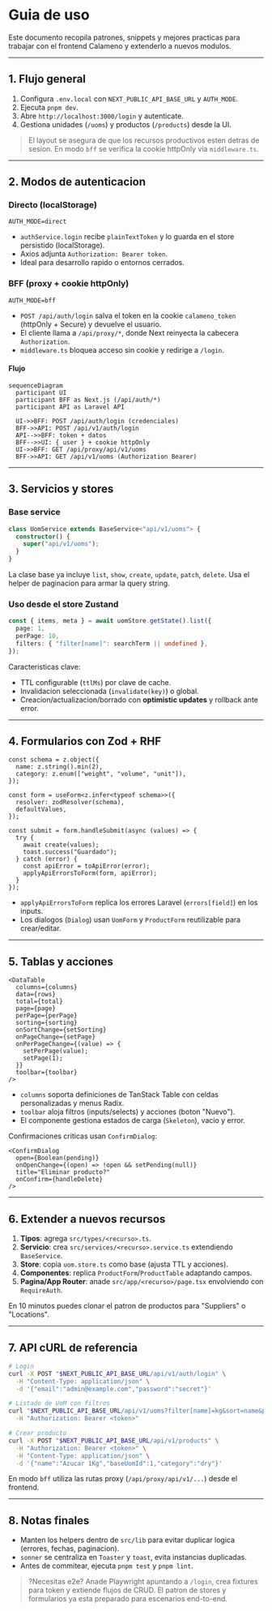 # Guia de uso

Este documento recopila patrones, snippets y mejores practicas para trabajar con el frontend Calameno y extenderlo a nuevos modulos.

---

## 1. Flujo general

1. Configura `.env.local` con `NEXT_PUBLIC_API_BASE_URL` y `AUTH_MODE`.
2. Ejecuta `pnpm dev`.
3. Abre `http://localhost:3000/login` y autenticate.
4. Gestiona unidades (`/uoms`) y productos (`/products`) desde la UI.

> El layout se asegura de que los recursos productivos esten detras de sesion. En modo `bff` se verifica la cookie httpOnly via `middleware.ts`.

---

## 2. Modos de autenticacion

### Directo (localStorage)

```env
AUTH_MODE=direct
```

- `authService.login` recibe `plainTextToken` y lo guarda en el store persistido (localStorage).
- Axios adjunta `Authorization: Bearer token`.
- Ideal para desarrollo rapido o entornos cerrados.

### BFF (proxy + cookie httpOnly)

```env
AUTH_MODE=bff
```

- `POST /api/auth/login` salva el token en la cookie `calameno_token` (httpOnly + Secure) y devuelve el usuario.
- El cliente llama a `/api/proxy/*`, donde Next reinyecta la cabecera `Authorization`.
- `middleware.ts` bloquea acceso sin cookie y redirige a `/login`.

#### Flujo

```mermaid
sequenceDiagram
  participant UI
  participant BFF as Next.js (/api/auth/*)
  participant API as Laravel API

  UI->>BFF: POST /api/auth/login (credenciales)
  BFF->>API: POST /api/v1/auth/login
  API-->>BFF: token + datos
  BFF-->>UI: { user } + cookie httpOnly
  UI->>BFF: GET /api/proxy/api/v1/uoms
  BFF->>API: GET /api/v1/uoms (Authorization Bearer)
```

---

## 3. Servicios y stores

### Base service

```ts
class UomService extends BaseService<"api/v1/uoms"> {
  constructor() {
    super("api/v1/uoms");
  }
}
```

La clase base ya incluye `list`, `show`, `create`, `update`, `patch`, `delete`. Usa el helper de paginacion para armar la query string.

### Uso desde el store Zustand

```ts
const { items, meta } = await uomStore.getState().list({
  page: 1,
  perPage: 10,
  filters: { "filter[name]": searchTerm || undefined },
});
```

Caracteristicas clave:

- TTL configurable (`ttlMs`) por clave de cache.
- Invalidacion seleccionada (`invalidate(key)`) o global.
- Creacion/actualizacion/borrado con **optimistic updates** y rollback ante error.

---

## 4. Formularios con Zod + RHF

```tsx
const schema = z.object({
  name: z.string().min(2),
  category: z.enum(["weight", "volume", "unit"]),
});

const form = useForm<z.infer<typeof schema>>({
  resolver: zodResolver(schema),
  defaultValues,
});

const submit = form.handleSubmit(async (values) => {
  try {
    await create(values);
    toast.success("Guardado");
  } catch (error) {
    const apiError = toApiError(error);
    applyApiErrorsToForm(form, apiError);
  }
});
```

- `applyApiErrorsToForm` replica los errores Laravel (`errors[field]`) en los inputs.
- Los dialogos (`Dialog`) usan `UomForm` y `ProductForm` reutilizable para crear/editar.

---

## 5. Tablas y acciones

```tsx
<DataTable
  columns={columns}
  data={rows}
  total={total}
  page={page}
  perPage={perPage}
  sorting={sorting}
  onSortChange={setSorting}
  onPageChange={setPage}
  onPerPageChange={(value) => {
    setPerPage(value);
    setPage(1);
  }}
  toolbar={toolbar}
/>
```

- `columns` soporta definiciones de TanStack Table con celdas personalizadas y menus Radix.
- `toolbar` aloja filtros (inputs/selects) y acciones (boton "Nuevo").
- El componente gestiona estados de carga (`Skeleton`), vacio y error.

Confirmaciones criticas usan `ConfirmDialog`:

```tsx
<ConfirmDialog
  open={Boolean(pending)}
  onOpenChange={(open) => !open && setPending(null)}
  title="Eliminar producto?"
  onConfirm={handleDelete}
/>
```

---

## 6. Extender a nuevos recursos

1. **Tipos**: agrega `src/types/<recurso>.ts`.
2. **Servicio**: crea `src/services/<recurso>.service.ts` extendiendo `BaseService`.
3. **Store**: copia `uom.store.ts` como base (ajusta TTL y acciones).
4. **Componentes**: replica `ProductForm`/`ProductTable` adaptando campos.
5. **Pagina/App Router**: anade `src/app/<recurso>/page.tsx` envolviendo con `RequireAuth`.

En 10 minutos puedes clonar el patron de productos para "Suppliers" o "Locations".

---

## 7. API cURL de referencia

```bash
# Login
curl -X POST "$NEXT_PUBLIC_API_BASE_URL/api/v1/auth/login" \
  -H "Content-Type: application/json" \
  -d '{"email":"admin@example.com","password":"secret"}'

# Listado de UoM con filtros
curl "$NEXT_PUBLIC_API_BASE_URL/api/v1/uoms?filter[name]=kg&sort=name&page=1&per_page=10" \
  -H "Authorization: Bearer <token>"

# Crear producto
curl -X POST "$NEXT_PUBLIC_API_BASE_URL/api/v1/products" \
  -H "Authorization: Bearer <token>" \
  -H "Content-Type: application/json" \
  -d '{"name":"Azucar 1Kg","baseUomId":1,"category":"dry"}'
```

En modo `bff` utiliza las rutas proxy (`/api/proxy/api/v1/...`) desde el frontend.

---

## 8. Notas finales

- Manten los helpers dentro de `src/lib` para evitar duplicar logica (errores, fechas, paginacion).
- `sonner` se centraliza en `Toaster` y `toast`, evita instancias duplicadas.
- Antes de commitear, ejecuta `pnpm test` y `pnpm lint`.

> ?Necesitas e2e? Anade Playwright apuntando a `/login`, crea fixtures para token y extiende flujos de CRUD. El patron de stores y formularios ya esta preparado para escenarios end-to-end.

